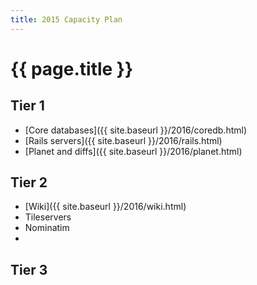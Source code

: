 ```yaml
---
title: 2015 Capacity Plan
---
```


# {{ page.title }}

## Tier 1

* [Core databases]({{ site.baseurl }}/2016/coredb.html)
* [Rails servers]({{ site.baseurl }}/2016/rails.html)
* [Planet and diffs]({{ site.baseurl }}/2016/planet.html)

## Tier 2

* [Wiki]({{ site.baseurl }}/2016/wiki.html)
* Tileservers
* Nominatim
*
## Tier 3
